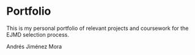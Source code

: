 # Portfolio
This is my personal portfolio of relevant projects and coursework for the EJMD selection process.

Andrés Jiménez Mora
